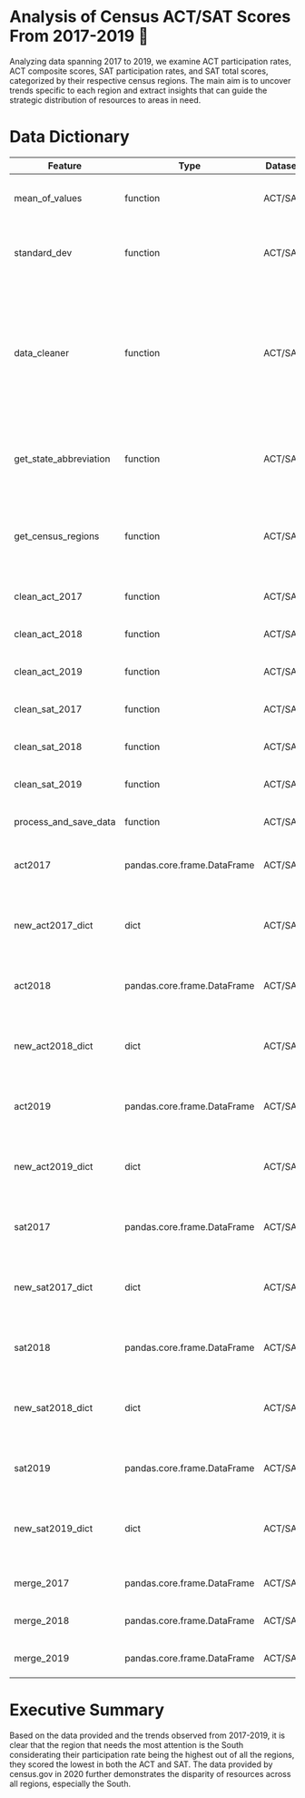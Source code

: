 # Analysis of Census ACT/SAT Scores From 2017-2019 📝

Analyzing data spanning 2017 to 2019, we examine ACT participation rates, ACT composite scores, SAT participation rates, and SAT total scores, categorized by their respective census regions. The main aim is to uncover trends specific to each region and extract insights that can guide the strategic distribution of resources to areas in need.

# Data Dictionary

| Feature             | Type                        | Dataset | Description                                                                                                                                               |
| ------------------- | --------------------------- | ------- | --------------------------------------------------------------------------------------------------------------------------------------------------------- |
| mean_of_values      | function                    | ACT/SAT | Function used to manually compute the mean                                                                                                               |
| standard_dev        | function                    | ACT/SAT | Function used to manually compute the standard deviation                                                                                                 |
| data_cleaner        | function                    | ACT/SAT | Function used to take in a string that is a number and percent symbol (%) and converts string to a float that is the decimal approximation of the percent |
| get_state_abbreviation      | function                    | ACT/SAT | Function used to change state names to their respected abbreviations                                                                                                               |
| get_census_regions      | function                    | ACT/SAT | Function used to changed abbreviated states to their respected census regions                                                                                                               |
| clean_act_2017      | function                    | ACT/SAT | Function used to clean act2017.csv                                                                                                               |
| clean_act_2018      | function                    | ACT/SAT | Function used to clean act2018.csv                                                                                                               |
| clean_act_2019      | function                    | ACT/SAT | Function used to clean act2019.csv                                                                                                                |
| clean_sat_2017      | function                    | ACT/SAT | Function used to clean sat2017.csv                                                                                                               |
| clean_sat_2018      | function                    | ACT/SAT | Function used to clean sat2018.csv                                                                                                               |
| clean_sat_2019      | function                    | ACT/SAT | Function used to clean sat2019.csv                                                                                                               |
| process_and_save_data      | function                    | ACT/SAT | Function used to merge ACT and SAT data                                                                                                               |
| act2017             | pandas.core.frame.DataFrame | ACT/SAT | ACT 2017 CSV file used to manipulate data                                                                                                                 |
| new_act2017_dict    | dict                        | ACT/SAT | Dictionary used to rename column names as lower case                                                                                                      |
| act2018             | pandas.core.frame.DataFrame | ACT/SAT | ACT 2018 CSV file used to manipulate data                                                                                                                 |
| new_act2018_dict    | dict                        | ACT/SAT | Dictionary used to rename column names as lower case                                                                                                      |
| act2019             | pandas.core.frame.DataFrame | ACT/SAT | ACT 2019 CSV file used to manipulate data                                                                                                                 |
| new_act2019_dict    | dict                        | ACT/SAT | Dictionary used to rename column names as lower case                                                                                                      |
| sat2017             | pandas.core.frame.DataFrame | ACT/SAT | SAT 2017 CSV file used to manipulate data                                                                                                                 |
| new_sat2017_dict    | dict                        | ACT/SAT | Dictionary used to rename column names as lower case                                                                                                      |
| sat2018             | pandas.core.frame.DataFrame | ACT/SAT | SAT 2018 CSV file used to manipulate data                                                                                                                 |
| new_sat2018_dict    | dict                        | ACT/SAT | Dictionary used to rename column names as lower case                                                                                                      |
| sat2019             | pandas.core.frame.DataFrame | ACT/SAT | SAT 2019 CSV file used to manipulate data                                                                                                                 |
| new_sat2019_dict    | dict                        | ACT/SAT | Dictionary used to rename column names as lower case                                                                                                      |
| merge_2017          | pandas.core.frame.DataFrame | ACT/SAT | Merged data for act2017 and sat2017                                                                                                                       |
| merge_2018          | pandas.core.frame.DataFrame | ACT/SAT | Merged data for act2018 and sat2018                                                                                                                       |
| merge_2019          | pandas.core.frame.DataFrame | ACT/SAT | Merged data for act2019 and sat2019                                                                                                                       |

# Executive Summary

Based on the data provided and the trends observed from 2017-2019, it is clear that the region that needs the most attention is the South considerating their participation rate being the highest out of all the regions, they scored the lowest in both the ACT and SAT. The data provided by census.gov in 2020 further demonstrates the disparity of resources across all regions, especially the South.
